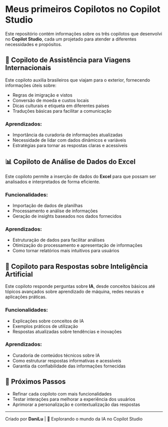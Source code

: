 # Meus primeiros Copilotos no Copilot Studio

Este repositório contém informações sobre os três copilotos que desenvolvi no **Copilot Studio**, cada um projetado para atender a diferentes necessidades e propósitos.

## 🛫 Copiloto de Assistência para Viagens Internacionais

Este copiloto auxilia brasileiros que viajam para o exterior, fornecendo informações úteis sobre:
- Regras de imigração e vistos
- Conversão de moeda e custos locais
- Dicas culturais e etiqueta em diferentes países
- Traduções básicas para facilitar a comunicação

### Aprendizados:
- Importância da curadoria de informações atualizadas
- Necessidade de lidar com dados dinâmicos e variáveis
- Estratégias para tornar as respostas claras e acessíveis

## 📊 Copiloto de Análise de Dados do Excel

Este copiloto permite a inserção de dados do **Excel** para que possam ser analisados e interpretados de forma eficiente.

### Funcionalidades:
- Importação de dados de planilhas
- Processamento e análise de informações
- Geração de insights baseados nos dados fornecidos

### Aprendizados:
- Estruturação de dados para facilitar análises
- Otimização do processamento e apresentação de informações
- Como tornar relatórios mais intuitivos para usuários

## 🤖 Copiloto para Respostas sobre Inteligência Artificial

Este copiloto responde perguntas sobre **IA**, desde conceitos básicos até tópicos avançados sobre aprendizado de máquina, redes neurais e aplicações práticas.

### Funcionalidades:
- Explicações sobre conceitos de IA
- Exemplos práticos de utilização
- Respostas atualizadas sobre tendências e inovações

### Aprendizados:
- Curadoria de conteúdos técnicos sobre IA
- Como estruturar respostas informativas e acessíveis
- Garantia da confiabilidade das informações fornecidas

## 📌 Próximos Passos
- Refinar cada copiloto com mais funcionalidades
- Testar interações para melhorar a experiência dos usuários
- Aprimorar a personalização e contextualização das respostas

---

Criado por **DaniLu** | 🚀 Explorando o mundo da IA no Copilot Studio


